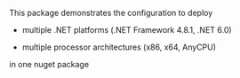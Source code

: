 This package demonstrates the configuration to deploy 

- multiple .NET platforms (.NET Framework 4.8.1, .NET 6.0)

- multiple processor architectures (x86, x64, AnyCPU)

in one nuget package